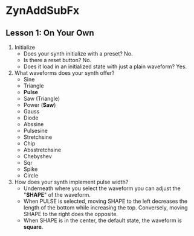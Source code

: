 # ZynAddSubFx

## Lesson 1: On Your Own
1. Initialize
    * Does your synth initialize with a preset? No.
    * Is there a reset button? No.
    * Does it load in an initialized state with just a plain waveform? Yes.
2. What waveforms does your synth offer?
    * Sine
    * Triangle
    * **Pulse**
    * Saw (Triangle)
    * Power (**Saw**)
    * Gauss
    * Diode
    * Abssine
    * Pulsesine
    * Stretchsine
    * Chip
    * Absstretchsine
    * Chebyshev
    * Sqr
    * Spike
    * Circle
3. How does your synth implement pulse width?
    * Underneath where you select the waveform you can adjust the "**SHAPE**" of the waveform.
    * When PULSE is selected, moving SHAPE to the left decreases the length of the bottom while increasing the top. Conversely, moving SHAPE to the right does the opposite.
    * When SHAPE is in the center, the default state, the waveform is **square**.
